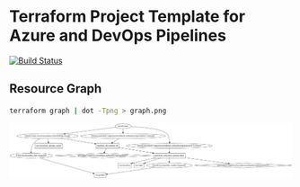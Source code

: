 # Terraform Project Template for Azure and DevOps Pipelines
[![Build Status](https://dev.azure.com/datehran/tf-template/_apis/build/status/dariustehrani.tf-template?branchName=master)](https://dev.azure.com/datehran/tf-template/_build/latest?definitionId=27&branchName=master)

## Resource Graph
```bash
terraform graph | dot -Tpng > graph.png
```

![resource graph](docs/graph.png)
